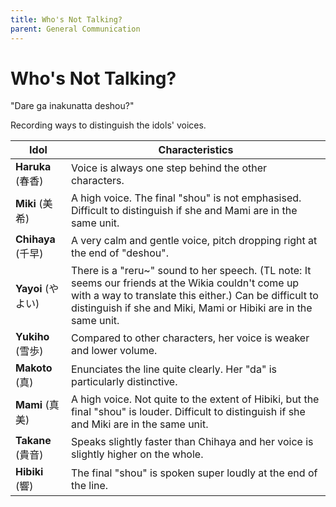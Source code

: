 ```yaml
---
title: Who's Not Talking?
parent: General Communication
---
```


# Who's Not Talking?

"Dare ga inakunatta deshou?"

Recording ways to distinguish the idols' voices.

| Idol               | Characteristics |
|--------------------|-----------------|
| **Haruka** (春香)  | Voice is always one step behind the other characters. |
| **Miki** (美希)    | A high voice. The final "shou" is not emphasised.  Difficult to distinguish if she and Mami are in the same unit. |
| **Chihaya** (千早) | A very calm and gentle voice, pitch dropping right at the end of "deshou". |
| **Yayoi** (やよい) | There is a "reru~" sound to her speech. (TL note: It seems our friends at the Wikia couldn't come up with a way to translate this either.) Can be difficult to distinguish if she and Miki, Mami or Hibiki are in the same unit. |
| **Yukiho** (雪歩)  | Compared to other characters, her voice is weaker and lower volume. |
| **Makoto** (真)    | Enunciates the line quite clearly.  Her "da" is particularly distinctive. |
| **Mami** (真美)    | A high voice. Not quite to the extent of Hibiki, but the final "shou" is louder. Difficult to distinguish if she and Miki are in the same unit. |
| **Takane** (貴音)  | Speaks slightly faster than Chihaya and her voice is slightly higher on the whole. |
| **Hibiki** (響)    | The final "shou" is spoken super loudly at the end of the line. |

